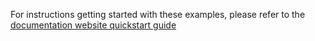 For instructions getting started with these examples, please refer to
the [documentation website quickstart guide](https://docs.magiclinks.dev/self-host-quickstart)
